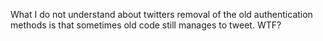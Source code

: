 What I do not understand about twitters removal of the old authentication methods is that sometimes old code still manages to tweet. WTF?